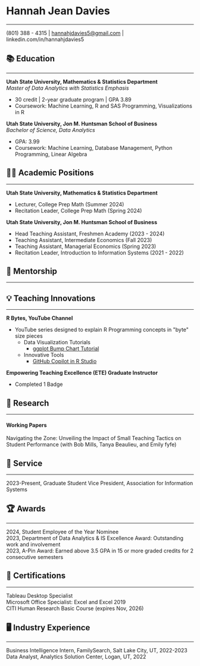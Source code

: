 # Hannah Jean Davies
____
(801) 388 - 4315   |   hannahjdavies5@gmail.com   |   linkedin.com/in/hannahjdavies5 

## :books: Education 
____
**Utah State University, Mathematics & Statistics Department** \
*Master of Data Analytics with Statistics Emphasis*
+ 30 credit | 2-year graduate program | GPA 3.89
+ Coursework: Machine Learning, R and SAS Programming, Visualizations in R

**Utah State University, Jon M. Huntsman School of Business** \
*Bachelor of Science, Data Analytics*
+ GPA: 3.99
+ Coursework: Machine Learning, Database Management, Python Programming, Linear Algebra

## :woman_teacher: Academic Positions
____
**Utah State University, Mathematics & Statistics Department**
+ Lecturer, College Prep Math (Summer 2024)
+ Recitation Leader, College Prep Math (Spring 2024)
  
**Utah State University, Jon M. Huntsman School of Business**
+ Head Teaching Assistant, Freshmen Academy (2023 - 2024)
+ Teaching Assistant, Intermediate Economics (Fall 2023)
+ Teaching Assistant, Managerial Economics (Spring 2023)
+ Recitation Leader, Introduction to Information Systems (2021 - 2022)

## :seedling: Mentorship
____

## :bulb:	Teaching Innovations
____
**R Bytes, YouTube Channel**
+ YouTube series designed to explain R Programming concepts in "byte" size pieces
  - Data Visualization Tutorials
    + [ggplot Bump Chart Tutorial](https://www.youtube.com/watch?v=D3aKGa6DuVg&t=3s)
  - Innovative Tools
    + [GitHub Copilot in R Studio](https://www.youtube.com/watch?v=vgSOIMj6a8k)
  
**Empowering Teaching Excellence (ETE) Graduate Instructor**
+ Completed 1 Badge

## :microscope: Research
____
#### Working Papers
Navigating the Zone: Unveiling the Impact of Small Teaching Tactics on Student Performance (with Bob Mills, Tanya Beaulieu, and Emily fyfe)

## :broom: Service
____
2023-Present, Graduate Student Vice President, Association for Information Systems

## :trophy: Awards
____
2024, Student Employee of the Year Nominee \
2023, Department of Data Analytics & IS Excellence Award: Outstanding work and involvement \
2023, A-Pin Award: Earned above 3.5 GPA in 15 or more graded credits for 2 consecutive semesters

## :scroll: Certifications
____
Tableau Desktop Specialist \
Microsoft Office Specialist: Excel and Excel 2019 \
CITI Human Research Basic Course (expires Nov, 2026)

## :desktop_computer: Industry Experience
____
Business Intelligence Intern, FamilySearch, Salt Lake City, UT, 2022-2023 \
Data Analyst, Analytics Solution Center, Logan, UT, 2022

